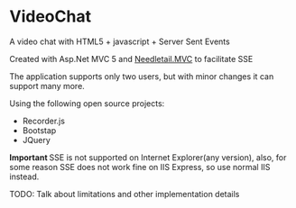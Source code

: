 # VideoChat

<p>A video chat with HTML5 + javascript + Server Sent Events</p>

<p>Created with Asp.Net MVC 5 and <a href="https://github.com/pedro-ramirez-suarez/needletailtools/wiki/Using-Needletail.Mvc" target="_blank">Needletail.MVC</a> to facilitate SSE</p>

The application supports only two users, but with minor changes it can support many more.

Using the following open source projects:
- Recorder.js
- Bootstap
- JQuery

<b>Important </b> SSE is not supported on Internet Explorer(any version), also, for some reason SSE does not work fine on IIS Express, so use normal IIS instead.

TODO: Talk about limitations and other implementation details

